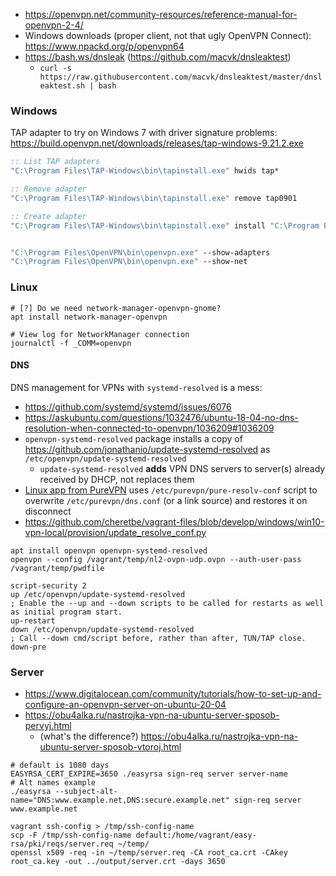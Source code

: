 * https://openvpn.net/community-resources/reference-manual-for-openvpn-2-4/
* Windows downloads (proper client, not that ugly OpenVPN Connect): https://www.npackd.org/p/openvpn64
* https://bash.ws/dnsleak (https://github.com/macvk/dnsleaktest)
    * `curl -s https://raw.githubusercontent.com/macvk/dnsleaktest/master/dnsleaktest.sh | bash`

### Windows

TAP adapter to try on Windows 7 with driver signature problems: https://build.openvpn.net/downloads/releases/tap-windows-9.21.2.exe

```bat
:: List TAP adapters
"C:\Program Files\TAP-Windows\bin\tapinstall.exe" hwids tap*

:: Remove adapter
"C:\Program Files\TAP-Windows\bin\tapinstall.exe" remove tap0901

:: Create adapter
"C:\Program Files\TAP-Windows\bin\tapinstall.exe" install "C:\Program Files\TAP-Windows\driver\OemVista.inf" tap0901


"C:\Program Files\OpenVPN\bin\openvpn.exe" --show-adapters
"C:\Program Files\OpenVPN\bin\openvpn.exe" --show-net
```

### Linux

```shell
# [?] Do we need network-manager-openvpn-gnome?
apt install network-manager-openvpn

# View log for NetworkManager connection
journalctl -f _COMM=openvpn
```

#### DNS
DNS management for VPNs with `systemd-resolved` is a mess:
* https://github.com/systemd/systemd/issues/6076
* https://askubuntu.com/questions/1032476/ubuntu-18-04-no-dns-resolution-when-connected-to-openvpn/1036209#1036209
* `openvpn-systemd-resolved` package installs a copy of https://github.com/jonathanio/update-systemd-resolved as `/etc/openvpn/update-systemd-resolved`
    * `update-systemd-resolved` **adds** VPN DNS servers to server(s) already received by DHCP, not replaces them
* [Linux app from PureVPN](https://www.purevpn.com/download/linux-vpn) uses `/etc/purevpn/pure-resolv-conf` script to overwrite `/etc/purevpn/dns.conf` (or a link source) and restores it on disconnect
* https://github.com/cheretbe/vagrant-files/blob/develop/windows/win10-vpn-local/provision/update_resolve_conf.py

```shell
apt install openvpn openvpn-systemd-resolved
openvpn --config /vagrant/temp/nl2-ovpn-udp.ovpn --auth-user-pass /vagrant/temp/pwdfile
```

```
script-security 2
up /etc/openvpn/update-systemd-resolved
; Enable the --up and --down scripts to be called for restarts as well as initial program start.
up-restart
down /etc/openvpn/update-systemd-resolved
; Call --down cmd/script before, rather than after, TUN/TAP close.
down-pre
```

### Server

* https://www.digitalocean.com/community/tutorials/how-to-set-up-and-configure-an-openvpn-server-on-ubuntu-20-04
* https://obu4alka.ru/nastrojka-vpn-na-ubuntu-server-sposob-pervyj.html
    * (what's the difference?) https://obu4alka.ru/nastrojka-vpn-na-ubuntu-server-sposob-vtoroj.html

```shell
# default is 1080 days
EASYRSA_CERT_EXPIRE=3650 ./easyrsa sign-req server server-name
# Alt names example
./easyrsa --subject-alt-name="DNS:www.example.net,DNS:secure.example.net" sign-req server www.example.net

vagrant ssh-config > /tmp/ssh-config-name
scp -F /tmp/ssh-config-name default:/home/vagrant/easy-rsa/pki/reqs/server.req ~/temp/
openssl x509 -req -in ~/temp/server.req -CA root_ca.crt -CAkey root_ca.key -out ../output/server.crt -days 3650
```
